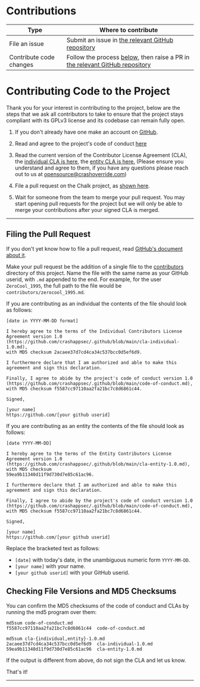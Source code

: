 Contributions
=============

| Type                    | Where to contribute                                                                                                                            |
| ----------------------- | ---------------------------------------------------------------------------------------------------------------------------------------------- |
| File an issue           | Submit an issue in [the relevant GitHub repository](https://github.com/crashappsec)                                                            |  |
| Contribute code changes | Follow the process [below](#contributing-to-the-project), then raise a PR in [the relevant GitHub repository](https://github.com/crashappsec/) |


Contributing Code to the Project
================================

Thank you for your interest in contributing to the project, below are the steps 
that we ask all contributors to take to ensure that the project stays compliant 
with its GPLv3 license and its codebase can remain fully open.

1. If you don't already have one make an account on [GitHub](https://github.com/).
2. Read and agree to the project's code of conduct [here](https://github.com/crashappsec/.github/blob/main/code-of-conduct.md)
3. Read the current version of the Contributor License Agreement (CLA), the
   [individual CLA is here](https://github.com/crashappsec/.github/blob/main/cla-individual-1.0.md), 
   the [entity CLA is here.](https://github.com/crashappsec/.github/blob/main/cla-entity-1.0.md)
   (Please ensure you understand and agree to them, if you have any questions please reach
   out to us at [opensource@crashoverride.com](mailto:opensource@crashoverride.com))

4. File a pull request on the Chalk project, as [shown here](#filing-the-pull-request).

5. Wait for someone from the team to merge your pull request. You may start
   opening pull requests for the project but we will only be able to merge
   your contributions after your signed CLA is merged.

* * * * * * * * * * * * * * * * * * * * * * * * * * * * * * * *

Filing the Pull Request
-----------------------

If you don't yet know how to file a pull request, read [GitHub's
document about it](https://help.github.com/articles/using-pull-requests).

Make your pull request be the addition of a single file to the
[contributors](contributors) directory of this project. Name the file
with the same name as your GitHub userid, with `.md` appended to the
end. For example, for the user `ZeroCool_1995`, the full path to the file
would be `contributors/zerocool_1995.md`.

If you are contributing as an individual the contents of the file should
look as follows:

```
[date in YYYY-MM-DD format]

I hereby agree to the terms of the Individual Contributors License
Agreement version 1.0 (https://github.com/crashappsec/.github/blob/main/cla-individual-1.0.md),
with MD5 checksum 2acaee37d7cd4ca34c537bcc0d5ef6d9.

I furthermore declare that I am authorized and able to make this
agreement and sign this declaration.

Finally, I agree to abide by the project's code of conduct version 1.0
(https://github.com/crashappsec/.github/blob/main/code-of-conduct.md), 
with MD5 checksum f5587cc97110aa2fa21bc7c8d6861c44.

Signed,

[your name]
https://github.com/[your github userid]
```

If you are contributing as an entity the contents of the file should
look as follows:

```
[date YYYY-MM-DD]

I hereby agree to the terms of the Entity Contributors License
Agreement version 1.0 (https://github.com/crashappsec/.github/blob/main/cla-entity-1.0.md), with MD5 checksum
59ea9b11340d11f9d730d7e85c61ac96.

I furthermore declare that I am authorized and able to make this
agreement and sign this declaration.

Finally, I agree to abide by the project's code of conduct version 1.0 
(https://github.com/crashappsec/.github/blob/main/code-of-conduct.md), 
with MD5 checksum f5587cc97110aa2fa21bc7c8d6861c44.

Signed,

[your name]
https://github.com/[your github userid]
```

Replace the bracketed text as follows:

* `[date]` with today's date, in the unambiguous numeric form `YYYY-MM-DD`.
* `[your name]` with your name.
* `[your github userid]` with your GitHub userid.


Checking File Versions and MD5 Checksums
----------------------------------------

You can confirm the MD5 checksums of the code of conduct and CLAs by running the md5 program over them:

```
md5sum code-of-conduct.md
f5587cc97110aa2fa21bc7c8d6861c44  code-of-conduct.md

md5sum cla-{individual,entity}-1.0.md
2acaee37d7cd4ca34c537bcc0d5ef6d9  cla-individual-1.0.md
59ea9b11340d11f9d730d7e85c61ac96  cla-entity-1.0.md
```

If the output is different from above, do not sign the CLA and let us know.

That's it!

* * * * * * * * * * * * * * * * * * * * * * * * * * * * * * * *
